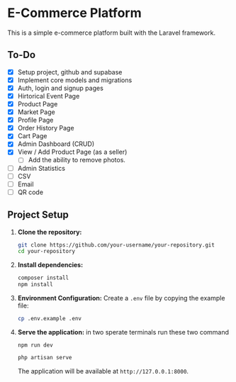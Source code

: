 # E-Commerce Platform

This is a simple e-commerce platform built with the Laravel framework.

## To-Do
- [X] Setup project, github and supabase
- [X] Implement core models and migrations
- [X] Auth, login and signup pages
- [X] Hirtorical Event Page
- [X] Product Page
- [X] Market Page
- [X] Profile Page
- [X] Order History Page
- [X] Cart Page
- [X] Admin Dashboard (CRUD)
- [X] View / Add Product Page (as a seller)
    - [ ] Add the ability to remove photos.   
- [ ] Admin Statistics 
- [ ] CSV 
- [ ] Email 
- [ ] QR code 

## Project Setup

1.  **Clone the repository:**
    ```bash
    git clone https://github.com/your-username/your-repository.git
    cd your-repository
    ```

2.  **Install dependencies:**
    ```bash
    composer install
    npm install
    ```

3.  **Environment Configuration:**
    Create a `.env` file by copying the example file:
    ```bash
    cp .env.example .env
    ```

4.  **Serve the application:**
    in two sperate terminals run these two command
    ```bach
    npm run dev
    ```

    ```bash
    php artisan serve
    ```
    The application will be available at `http://127.0.0.1:8000`.

